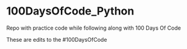 # 100DaysOfCode_Python
Repo with practice code while following along with 100 Days Of Code

These are edits to the #100DaysOfCode
